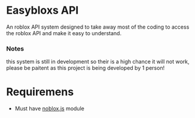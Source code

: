 # Easybloxs API
An roblox API system designed to take away most of the coding to access the roblox API and make it easy to understand.

### Notes
this system is still in development so their is a high chance it will not work, please be paitent as this project is being developed by 1 person!

# Requiremens
- Must have <a href="https://github.com/noblox/noblox.js">noblox.js</a> module